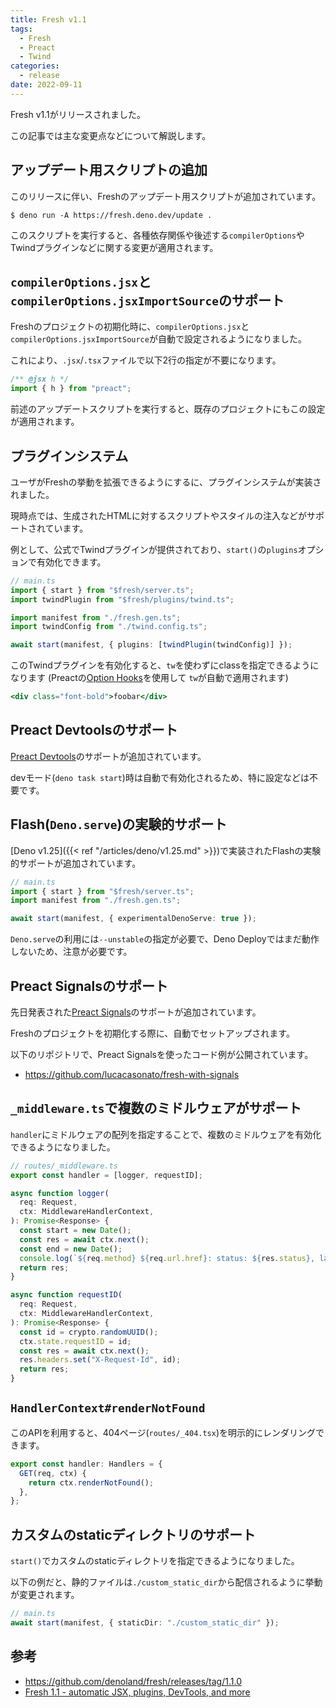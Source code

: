 ```yaml
---
title: Fresh v1.1
tags:
  - Fresh
  - Preact
  - Twind
categories:
  - release
date: 2022-09-11
---
```


Fresh v1.1がリリースされました。

この記事では主な変更点などについて解説します。

## アップデート用スクリプトの追加

このリリースに伴い、Freshのアップデート用スクリプトが追加されています。

```shell
$ deno run -A https://fresh.deno.dev/update .
```

このスクリプトを実行すると、各種依存関係や後述する`compilerOptions`やTwindプラグインなどに関する変更が適用されます。

## `compilerOptions.jsx`と`compilerOptions.jsxImportSource`のサポート

Freshのプロジェクトの初期化時に、`compilerOptions.jsx`と`compilerOptions.jsxImportSource`が自動で設定されるようになりました。

これにより、`.jsx`/`.tsx`ファイルで以下2行の指定が不要になります。
        
```jsx
/** @jsx h */
import { h } from "preact";
```
        
前述のアップデートスクリプトを実行すると、既存のプロジェクトにもこの設定が適用されます。

## プラグインシステム

ユーザがFreshの挙動を拡張できるようにするに、プラグインシステムが実装されました。

現時点では、生成されたHTMLに対するスクリプトやスタイルの注入などがサポートされています。

例として、公式でTwindプラグインが提供されており、`start()`の`plugins`オプションで有効化できます。
        
```typescript
// main.ts
import { start } from "$fresh/server.ts";
import twindPlugin from "$fresh/plugins/twind.ts";

import manifest from "./fresh.gen.ts";
import twindConfig from "./twind.config.ts";

await start(manifest, { plugins: [twindPlugin(twindConfig)] });
```

このTwindプラグインを有効化すると、`tw`を使わずにclassを指定できるようになります (Preactの[Option Hooks](https://preactjs.com/guide/v10/options/)を使用して `tw`が自動で適用されます)
        
```jsx
<div class="font-bold">foobar</div>
```
        
## Preact Devtoolsのサポート

[Preact Devtools](https://github.com/preactjs/preact-devtools)のサポートが追加されています。

devモード(`deno task start`)時は自動で有効化されるため、特に設定などは不要です。

## Flash(`Deno.serve`)の実験的サポート

[Deno v1.25]({{< ref "/articles/deno/v1.25.md" >}})で実装されたFlashの実験的サポートが追加されています。
        
```typescript
// main.ts
import { start } from "$fresh/server.ts";
import manifest from "./fresh.gen.ts";

await start(manifest, { experimentalDenoServe: true });
```

`Deno.serve`の利用には`--unstable`の指定が必要で、Deno Deployではまだ動作しないため、注意が必要です。
        
## Preact Signalsのサポート

先日発表された[Preact Signals](https://preactjs.com/blog/introducing-signals/)のサポートが追加されています。

Freshのプロジェクトを初期化する際に、自動でセットアップされます。

以下のリポジトリで、Preact Signalsを使ったコード例が公開されています。

- https://github.com/lucacasonato/fresh-with-signals

## `_middleware.ts`で複数のミドルウェアがサポート

`handler`にミドルウェアの配列を指定することで、複数のミドルウェアを有効化できるようになりました。
    
```typescript
// routes/_middleware.ts
export const handler = [logger, requestID];

async function logger(
  req: Request,
  ctx: MiddlewareHandlerContext,
): Promise<Response> {
  const start = new Date();
  const res = await ctx.next();
  const end = new Date();
  console.log(`${req.method} ${req.url.href}: status: ${res.status}, latency: ${+end - +start}ms`);
  return res;
}

async function requestID(
  req: Request,
  ctx: MiddlewareHandlerContext,
): Promise<Response> {
  const id = crypto.randomUUID();
  ctx.state.requestID = id;
  const res = await ctx.next();
  res.headers.set("X-Request-Id", id);
  return res;
}
```

## `HandlerContext#renderNotFound`

このAPIを利用すると、404ページ(`routes/_404.tsx`)を明示的にレンダリングできます。

```typescript
export const handler: Handlers = {
  GET(req, ctx) {
    return ctx.renderNotFound();
  },
};
```
    
## カスタムのstaticディレクトリのサポート

`start()`でカスタムのstaticディレクトリを指定できるようになりました。

以下の例だと、静的ファイルは`./custom_static_dir`から配信されるように挙動が変更されます。
    
```typescript
// main.ts
await start(manifest, { staticDir: "./custom_static_dir" });
```
    
## 参考

- https://github.com/denoland/fresh/releases/tag/1.1.0
- [Fresh 1.1 - automatic JSX, plugins, DevTools, and more](https://deno.com/blog/fresh-1.1)

